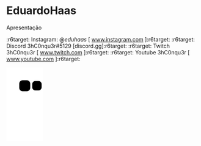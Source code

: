 # EduardoHaas
Apresentação

:r6target: Instagram: @_eduhaas_ [ www.instagram.com ]:r6target:
:r6target: Discord 3hC0nqu3r#5129 [discord.gg]:r6target:
:r6target: Twitch 3hC0nqu3r [ www.twitch.com ]:r6target:
:r6target: Youtube 3hC0nqu3r [ www.youtube.com ]:r6target:

![Snake animation](https://github.com/guifreiberger/guifreiberger/blob/output/github-contribution-grid-snake.svg)
